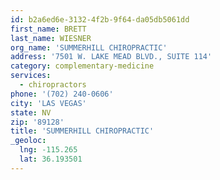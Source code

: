 ```yaml
---
id: b2a6ed6e-3132-4f2b-9f64-da05db5061dd
first_name: BRETT
last_name: WIESNER
org_name: 'SUMMERHILL CHIROPRACTIC'
address: '7501 W. LAKE MEAD BLVD., SUITE 114'
category: complementary-medicine
services:
  - chiropractors
phone: '(702) 240-0606'
city: 'LAS VEGAS'
state: NV
zip: '89128'
title: 'SUMMERHILL CHIROPRACTIC'
_geoloc:
  lng: -115.265
  lat: 36.193501
---
```

